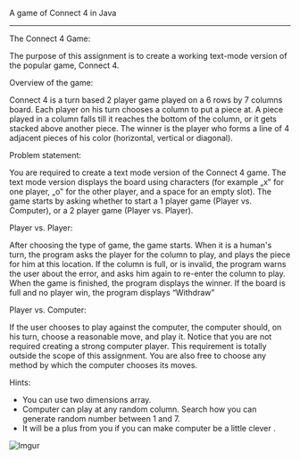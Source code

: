 A game of Connect 4 in Java
___________________________


  The Connect 4 Game:
  
  The purpose of this assignment is to create a working text-mode version of the popular game, Connect 4. 

  
  Overview of the game:
  
  Connect 4 is a turn based 2 player game played on a 6 rows by 7 columns board. Each player on his turn chooses a column to put a piece at. A piece played in a column falls till it reaches the bottom of the column, or it gets stacked above another piece. The winner is the player who forms a line of 4 adjacent pieces of his color (horizontal, vertical or diagonal). 

  
  Problem statement:
 
  You are required to create a text mode version of the Connect 4 game. The text mode version displays the board using characters (for example „x‟ for one player, „o‟ for the other player, and 
a space for an empty slot). 
  The game starts by asking whether to start a 1 player game (Player vs. Computer), or a 2 player game (Player vs. Player). 

  
  Player vs. Player:
  
  After choosing the type of game, the game starts. When it is a human's turn, the program asks the player for the column to play, and plays the piece for him at this location. 
  If the column is full, or is invalid, the program warns the user about the error, and asks him again to re-enter the column to play. 
  When the game is finished, the program displays the winner.
  If the board is full and no player win, the program displays “Withdraw”

  
  Player vs. Computer:
  
  If the user chooses to play against the computer, the computer should, on his turn, choose a reasonable move, and play it. 
  Notice that you are not required creating a strong computer player. This requirement is totally outside the scope of this assignment. 
  You are also free to choose any method by which the computer chooses its moves. 

  Hints:
  
* You can use two dimensions array.
* Computer can play at any random column. Search how you can generate random number between 1 and 7.
* It will be a plus from you if you can make computer be a little clever . 


![Imgur](https://i.imgur.com/PXD6z0I.png)


